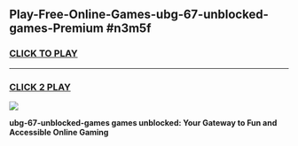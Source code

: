 
## Play-Free-Online-Games-ubg-67-unblocked-games-Premium #n3m5f
<h3>
<a href="https://premium.freeplayer.one?title=ubg-67-unblocked-games&ref=8M">CLICK TO PLAY</a></h3>
<hr>

<h3>
<a href="https://premium.freeplayer.one?title=ubg-67-unblocked-games&ref=8M">CLICK 2 PLAY</a>
  
</h3>

<a href="https://premium.freeplayer.one?title=ubg-67-unblocked-games&ref=8M"><img src="https://clearcache.store/games.png"></a>


**ubg-67-unblocked-games games unblocked: Your Gateway to Fun and Accessible Online Gaming**
